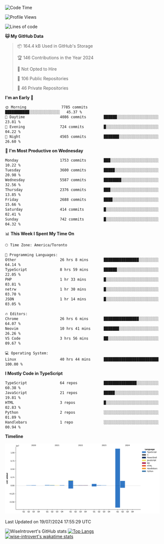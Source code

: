 <!--START_SECTION:waka-->
![Code Time](http://img.shields.io/badge/Code%20Time-1%2C934%20hrs%2052%20mins-blue)

![Profile Views](http://img.shields.io/badge/Profile%20Views-0-blue)

![Lines of code](https://img.shields.io/badge/From%20Hello%20World%20I%27ve%20Written-15.3%20million%20lines%20of%20code-blue)

**🐱 My GitHub Data** 

> 📦 164.4 kB Used in GitHub's Storage 
 > 
> 🏆 146 Contributions in the Year 2024
 > 
> 🚫 Not Opted to Hire
 > 
> 📜 106 Public Repositories 
 > 
> 🔑 46 Private Repositories 
 > 
**I'm an Early 🐤** 

```text
🌞 Morning                7785 commits        ███████████░░░░░░░░░░░░░░   45.37 % 
🌆 Daytime                4086 commits        ██████░░░░░░░░░░░░░░░░░░░   23.81 % 
🌃 Evening                724 commits         █░░░░░░░░░░░░░░░░░░░░░░░░   04.22 % 
🌙 Night                  4565 commits        ███████░░░░░░░░░░░░░░░░░░   26.60 % 
```
📅 **I'm Most Productive on Wednesday** 

```text
Monday                   1753 commits        ███░░░░░░░░░░░░░░░░░░░░░░   10.22 % 
Tuesday                  3600 commits        █████░░░░░░░░░░░░░░░░░░░░   20.98 % 
Wednesday                5587 commits        ████████░░░░░░░░░░░░░░░░░   32.56 % 
Thursday                 2376 commits        ███░░░░░░░░░░░░░░░░░░░░░░   13.85 % 
Friday                   2688 commits        ████░░░░░░░░░░░░░░░░░░░░░   15.66 % 
Saturday                 414 commits         █░░░░░░░░░░░░░░░░░░░░░░░░   02.41 % 
Sunday                   742 commits         █░░░░░░░░░░░░░░░░░░░░░░░░   04.32 % 
```


📊 **This Week I Spent My Time On** 

```text
🕑︎ Time Zone: America/Toronto

💬 Programming Languages: 
Other                    26 hrs 8 mins       ████████████████░░░░░░░░░   64.14 % 
TypeScript               8 hrs 59 mins       ██████░░░░░░░░░░░░░░░░░░░   22.05 % 
PHP                      1 hr 33 mins        █░░░░░░░░░░░░░░░░░░░░░░░░   03.81 % 
netrw                    1 hr 30 mins        █░░░░░░░░░░░░░░░░░░░░░░░░   03.70 % 
JSON                     1 hr 14 mins        █░░░░░░░░░░░░░░░░░░░░░░░░   03.05 % 

🔥 Editors: 
Chrome                   26 hrs 6 mins       ████████████████░░░░░░░░░   64.07 % 
Neovim                   10 hrs 41 mins      ███████░░░░░░░░░░░░░░░░░░   26.26 % 
VS Code                  3 hrs 56 mins       ██░░░░░░░░░░░░░░░░░░░░░░░   09.67 % 

💻 Operating System: 
Linux                    40 hrs 44 mins      █████████████████████████   100.00 % 
```

**I Mostly Code in TypeScript** 

```text
TypeScript               64 repos            ███████████████░░░░░░░░░░   60.38 % 
JavaScript               21 repos            █████░░░░░░░░░░░░░░░░░░░░   19.81 % 
HTML                     3 repos             █░░░░░░░░░░░░░░░░░░░░░░░░   02.83 % 
Python                   2 repos             ░░░░░░░░░░░░░░░░░░░░░░░░░   01.89 % 
Handlebars               1 repo              ░░░░░░░░░░░░░░░░░░░░░░░░░   00.94 % 
```



**Timeline**

![Lines of Code chart](https://raw.githubusercontent.com/wise-introvert/wise-introvert/master/assets/bar_graph.png)


 Last Updated on 19/07/2024 17:55:29 UTC
<!--END_SECTION:waka-->

![WiseIntrovert's GitHub stats](https://github-readme-stats.vercel.app/api?username=wise-introvert&count_private=true&show_icons=true)
[![Top Langs](https://github-readme-stats.vercel.app/api/top-langs/?username=wise-introvert&langs_count=10)](https://github.com/anuraghazra/github-readme-stats)
[![wise-introvert's wakatime stats](https://github-readme-stats.vercel.app/api/wakatime?username=wiseintrovert)](https://github.com/anuraghazra/github-readme-stats)
